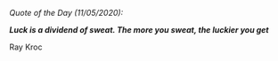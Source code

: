 *Quote of the Day (11/05/2020):*

_**Luck is a dividend of sweat. The more you sweat, the luckier you get**_

Ray Kroc